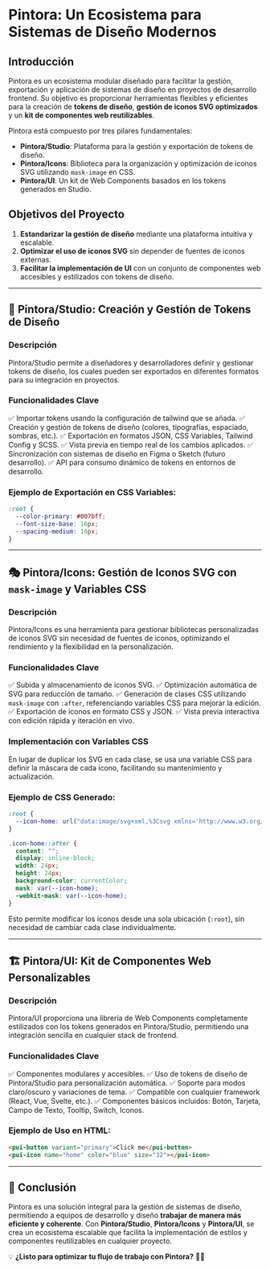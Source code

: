 # Pintora: Un Ecosistema para Sistemas de Diseño Modernos

## Introducción
Pintora es un ecosistema modular diseñado para facilitar la gestión, exportación y aplicación de sistemas de diseño en proyectos de desarrollo frontend. Su objetivo es proporcionar herramientas flexibles y eficientes para la creación de **tokens de diseño**, **gestión de iconos SVG optimizados** y un **kit de componentes web reutilizables**.

Pintora está compuesto por tres pilares fundamentales:

- **Pintora/Studio**: Plataforma para la gestión y exportación de tokens de diseño.
- **Pintora/Icons**: Biblioteca para la organización y optimización de iconos SVG utilizando `mask-image` en CSS.
- **Pintora/UI**: Un kit de Web Components basados en los tokens generados en Studio.

## Objetivos del Proyecto
1. **Estandarizar la gestión de diseño** mediante una plataforma intuitiva y escalable.
2. **Optimizar el uso de iconos SVG** sin depender de fuentes de iconos externas.
3. **Facilitar la implementación de UI** con un conjunto de componentes web accesibles y estilizados con tokens de diseño.

---

## 🔹 **Pintora/Studio: Creación y Gestión de Tokens de Diseño**

### Descripción
Pintora/Studio permite a diseñadores y desarrolladores definir y gestionar tokens de diseño, los cuales pueden ser exportados en diferentes formatos para su integración en proyectos.

### Funcionalidades Clave
✅ Importar tokens usando la configuración de tailwind que se añada.
✅ Creación y gestión de tokens de diseño (colores, tipografías, espaciado, sombras, etc.).
✅ Exportación en formatos JSON, CSS Variables, Tailwind Config y SCSS.
✅ Vista previa en tiempo real de los cambios aplicados.
✅ Sincronización con sistemas de diseño en Figma o Sketch (futuro desarrollo).
✅ API para consumo dinámico de tokens en entornos de desarrollo.

### Ejemplo de Exportación en CSS Variables:
```css
:root {
  --color-primary: #007bff;
  --font-size-base: 16px;
  --spacing-medium: 16px;
}
```

---

## 🎭 **Pintora/Icons: Gestión de Iconos SVG con `mask-image` y Variables CSS**

### Descripción
Pintora/Icons es una herramienta para gestionar bibliotecas personalizadas de iconos SVG sin necesidad de fuentes de iconos, optimizando el rendimiento y la flexibilidad en la personalización.

### Funcionalidades Clave
✅ Subida y almacenamiento de iconos SVG.
✅ Optimización automática de SVG para reducción de tamaño.
✅ Generación de clases CSS utilizando `mask-image` con `:after`, referenciando variables CSS para mejorar la edición.
✅ Exportación de iconos en formato CSS y JSON.
✅ Vista previa interactiva con edición rápida y iteración en vivo.

### Implementación con Variables CSS
En lugar de duplicar los SVG en cada clase, se usa una variable CSS para definir la máscara de cada icono, facilitando su mantenimiento y actualización.

### Ejemplo de CSS Generado:
```css
:root {
  --icon-home: url("data:image/svg+xml,%3Csvg xmlns='http://www.w3.org/2000/svg' fill='none' viewBox='0 0 24 24' stroke-width='1.5' stroke='currentColor' %3E%3Cpath stroke-linecap='round' stroke-linejoin='round' d='M6 13.5V3.75m0 9.75a1.5 1.5 0 0 1 0 3m0-3a1.5 1.5 0 0 0 0 3m0 3.75V16.5m12-3V3.75m0 9.75a1.5 1.5 0 0 1 0 3m0-3a1.5 1.5 0 0 0 0 3m0 3.75V16.5m-6-9V3.75m0 3.75a1.5 1.5 0 0 1 0 3m0-3a1.5 1.5 0 0 0 0 3m0 9.75V10.5' /%3E%3C/svg%3E");
}

.icon-home::after {
  content: "";
  display: inline-block;
  width: 24px;
  height: 24px;
  background-color: currentColor;
  mask: var(--icon-home);
  -webkit-mask: var(--icon-home);
}
```

Esto permite modificar los iconos desde una sola ubicación (`:root`), sin necesidad de cambiar cada clase individualmente.

---

## 🏗️ **Pintora/UI: Kit de Componentes Web Personalizables**

### Descripción
Pintora/UI proporciona una librería de Web Components completamente estilizados con los tokens generados en Pintora/Studio, permitiendo una integración sencilla en cualquier stack de frontend.

### Funcionalidades Clave
✅ Componentes modulares y accesibles.
✅ Uso de tokens de diseño de Pintora/Studio para personalización automática.
✅ Soporte para modos claro/oscuro y variaciones de tema.
✅ Compatible con cualquier framework (React, Vue, Svelte, etc.).
✅ Componentes básicos incluidos: Botón, Tarjeta, Campo de Texto, Tooltip, Switch, Iconos.

### Ejemplo de Uso en HTML:
```html
<pui-button variant="primary">Click me</pui-button>
<pui-icon name="home" color="blue" size="32"></pui-icon>
```

---

## 📌 Conclusión
Pintora es una solución integral para la gestión de sistemas de diseño, permitiendo a equipos de desarrollo y diseño **trabajar de manera más eficiente y coherente**. Con **Pintora/Studio**, **Pintora/Icons** y **Pintora/UI**, se crea un ecosistema escalable que facilita la implementación de estilos y componentes reutilizables en cualquier proyecto.

💡 **¿Listo para optimizar tu flujo de trabajo con Pintora?** 🎨✨

